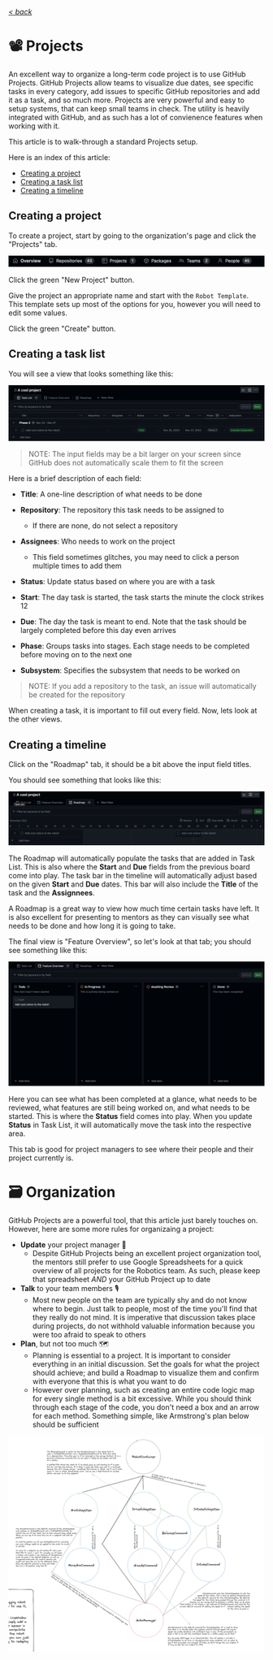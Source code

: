[*< back*](GITHUB_DOCS.md)

# 📽 Projects

An excellent way to organize a long-term code project is to use GitHub Projects. GitHub Projects allow teams to visualize due dates, see specific tasks in every category, add issues to specific GitHub repositories and add it as a task, and so much more. Projects are very powerful and easy to setup systems, that can keep small teams in check. The utility is heavily integrated with GitHub, and as such has a lot of convienence features when working with it.

This article is to walk-through a standard Projects setup.

Here is an index of this article:

- [Creating a project](GITHUB_PROJECTS.md#Creating-a-project)
- [Creating a task list](GITHUB_PROJECTS.md#Creating-a-task-list)
- [Creating a timeline](GITHUB_PROJECTS.md#Creating-a-timeline)

## Creating a project

To create a project, start by going to the organization's page and click the "Projects" tab.

![P1](/GitHubDocs/Images/P1.png)

Click the green "New Project" button.

Give the project an appropriate name and start with the `Robot Template`. This template sets up most of the options for you, however you will need to edit some values.

Click the green "Create" button.

## Creating a task list

You will see a view that looks something like this:

![P2](/GitHubDocs/Images/P2.png)

> NOTE: The input fields may be a bit larger on your screen since GitHub does not automatically scale them to fit the screen

Here is a brief description of each field:

- **Title**: A one-line description of what needs to be done

- **Repository**: The repository this task needs to be assigned to

  - If there are none, do not select a repository

- **Assignees**: Who needs to work on the project

  - This field sometimes glitches, you may need to click a person multiple times to add them

- **Status**: Update status based on where you are with a task
- **Start**: The day task is started, the task starts the minute the clock strikes 12
- **Due**: The day the task is meant to end. Note that the task should be largely completed before this day even arrives
-  **Phase**: Groups tasks into stages. Each stage needs to be completed before moving on to the next one
- **Subsystem**: Specifies the subsystem that needs to be worked on

> NOTE: If you add a repository to the task, an issue will automatically be created for the repository

When creating a task, it is important to fill out every field. Now, lets look at the other views.

## Creating a timeline

Click on the "Roadmap" tab, it should be a bit above the input field titles. 

You should see something that looks like this:

![P3](/GitHubDocs/Images/P3.png)

The Roadmap will automatically populate the tasks that are added in Task List. This is also where the **Start** and **Due** fields from the previous board come into play. The task bar in the timeline will automatically adjust based on the given **Start** and **Due** dates. This bar will also include the **Title** of the task and the **Assignnees**.

A Roadmap is a great way to view how much time certain tasks have left. It is also excellent for presenting to mentors as they can visually see what needs to be done and how long it is going to take.

The final view is "Feature Overview", so let's look at that tab; you should see something like this:

![P4](/GitHubDocs/Images/P4.png)

Here you can see what has been completed at a glance, what needs to be reviewed, what features are still being worked on, and what needs to be started. This is where the **Status** field comes into play. When you update **Status** in Task List, it will automatically move the task into the respective area.

This tab is good for project managers to see where their people and their project currently is.

# 🗃 Organization

GitHub Projects are a powerful tool, that this article just barely touches on. However, here are some more rules for organizaing a project:

- **Update** your project manager 📝
  - Despite GitHub Projects being an excellent project organization tool, the mentors still prefer to use Google Spreadsheets for a quick overview of all projects for the Robotics team. As such, please keep that spreadsheet *AND* your GitHub Project up to date
- **Talk** to your team members 🎙
  - Most new people on the team are typically shy and do not know where to begin. Just talk to people, most of the time you'll find that they really do not mind. It is imperative that discussion takes place during projects, do not withhold valuable information because you were too afraid to speak to others
- **Plan**, but not too much 🗺
  - Planning is essential to a project. It is important to consider everything in an initial discussion. Set the goals for what the project should achieve; and build a Roadmap to visualize them and confirm with everyone that this is what you want to do
  - However over planning, such as creating an entire code logic map for every single method is a bit excessive. While you should think through each stage of the code, you don't need a box and an arrow for each method. Something simple, like Armstrong's plan below should be sufficient

![P5](/GitHubDocs/Images/P5.png)
